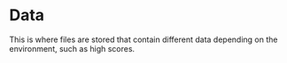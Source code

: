 # Data
This is where files are stored that contain different data depending on the environment, such as high scores.
